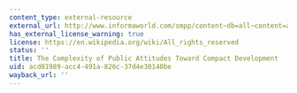 ```yaml
---
content_type: external-resource
external_url: http://www.informaworld.com/smpp/content~db=all~content=a920241107
has_external_license_warning: true
license: https://en.wikipedia.org/wiki/All_rights_reserved
status: ''
title: The Complexity of Public Attitudes Toward Compact Development
uid: acd01989-acc4-491a-826c-37d4e30140be
wayback_url: ''
---
```


